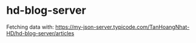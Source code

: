 # hd-blog-server
Fetching data with: https://my-json-server.typicode.com/TanHoangNhat-HD/hd-blog-server/articles
